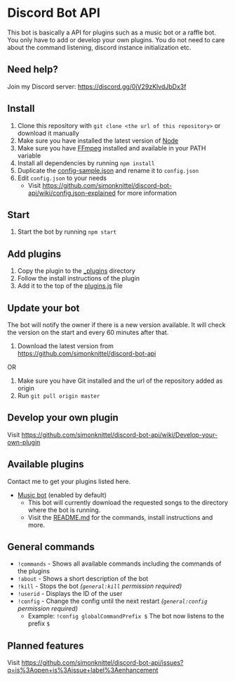 Discord Bot API
===
This bot is basically a API for plugins such as a music bot or a raffle bot. You only have to add or develop your own plugins. You do not need to care about the command listening, discord instance initialization etc.

Need help?
---
Join my Discord server: https://discord.gg/0jV29zKlvdJbDx3f

Install
---
1. Clone this repository with `git clone <the url of this repository>` or download it manually
2. Make sure you have installed the latest version of [Node](https://nodejs.org/en/)
3. Make sure you have [FFmpeg](https://www.ffmpeg.org/) installed and available in your PATH variable
4. Install all dependencies by running `npm install`
5. Duplicate the [config-sample.json](./config-sample.json) and rename it to `config.json`
6. Edit `config.json` to your needs
    * Visit https://github.com/simonknittel/discord-bot-api/wiki/config.json-explained for more information

Start
---
1. Start the bot by running `npm start`

Add plugins
---
1. Copy the plugin to the [_plugins](./_plugins) directory
2. Follow the install instructions of the plugin
3. Add it to the top of the [plugins.js](./_modules/plugins.js) file

Update your bot
---
The bot will notify the owner if there is a new version available. It will check the version on the start and every 60 minutes after that.

1. Download the latest version from https://github.com/simonknittel/discord-bot-api

OR

1. Make sure you have Git installed and the url of the repository added as origin
2. Run `git pull origin master`

Develop your own plugin
---
Visit https://github.com/simonknittel/discord-bot-api/wiki/Develop-your-own-plugin

Available plugins
---
Contact me to get your plugins listed here.

* [Music bot](./_plugins/music-bot) (enabled by default)
    + This bot will currently download the requested songs to the directory where the bot is running.
    + Visit the [README.md](./_plugins/music-bot/README.md) for the commands, install instructions and more.

General commands
---

* `!commands` - Shows all available commands including the commands of the plugins
* `!about` - Shows a short description of the bot
* `!kill` - Stops the bot _(`general:kill` permission required)_
* `!userid` - Displays the ID of the user
* `!config` - Change the config until the next restart _(`general:config` permission required)_
    + Example: `!config globalCommandPrefix $` The bot now listens to the prefix `$`

Planned features
---
Visit https://github.com/simonknittel/discord-bot-api/issues?q=is%3Aopen+is%3Aissue+label%3Aenhancement
